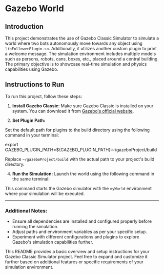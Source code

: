 # Gazebo World

## Introduction
This project demonstrates the use of Gazebo Classic Simulator to simulate a world where two bots autonomously move towards any object using `libFollowerPlugin.so`. Additionally, it utilizes another custom plugin to print a welcome message. The simulation environment includes multiple models such as persons, robots, cans, boxes, etc., placed around a central building. The primary objective is to showcase real-time simulation and physics capabilities using Gazebo.

## Instructions to Run
To run this project, follow these steps:

1. **Install Gazebo Classic:**
   Make sure Gazebo Classic is installed on your system. You can download it from [Gazebo's official website](http://gazebosim.org/).

2. **Set Plugin Path:**
  <P></P> Set the default path for plugins to the build directory using the following command in your terminal:</P>
   export GAZEBO_PLUGIN_PATH=${GAZEBO_PLUGIN_PATH}:~/gazeboProject/build
   
   Replace `~/gazeboProject/build` with the actual path to your project's build directory.

4. **Run the Simulation:**
Launch the world using the following command in the same terminal:

This command starts the Gazebo simulator with the `myWorld` environment where your simulation will be executed.

---

### Additional Notes:
- Ensure all dependencies are installed and configured properly before running the simulation.
- Adjust paths and environment variables as per your specific setup.
- Experiment with different configurations and plugins to explore Gazebo's simulation capabilities further.

This README provides a basic overview and setup instructions for your Gazebo Classic Simulator project. Feel free to expand and customize it further based on additional features or specific requirements of your simulation environment.


